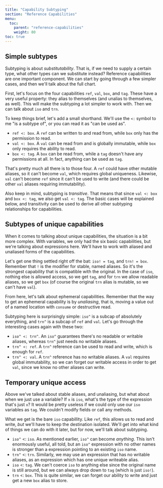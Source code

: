 ```yaml
---
title: "Capability Subtyping"
section: "Reference Capabilities"
menu:
  toc:
    parent: "reference-capabilities"
    weight: 80
toc: true
---
```


## Simple subtypes

Subtyping is about _substitutability_. That is, if we need to supply a certain type, what other types can we substitute instead? Reference capabilities are one important component. We can start by going through a few simpler cases, and then we'll talk about the full chart.

First, let's focus on the four capabilities `ref`, `val`, `box`, and `tag`. These have a very useful property: they alias to themselves (and unalias to themselves, as well). This will make the subtyping a lot simpler to work with. Then we can talk about `iso` and `trn`.

To keep things brief, let's add a small shorthand. We'll use the `<:` symbol to me "is a subtype of", or you can read it as "can be used as".

* `ref <: box`. A `ref` can be written to and read from, while `box` only has the permission to read.
* `val <: box`. A `val` can be read from and is globally immutable, while `box` only requires the ability to read.
* `box <: tag`. A `box` can be read from, while a `tag` doesn't have any permissions at all. In fact, anything can be used as `tag`.

That's pretty much all there is to those four. A `ref` could have other mutable aliases, so it can't become `val`, which requires global uniqueness. Likewise,
`val` can't become `ref` since it can't be used to write (and there could be other `val` aliases requiring immutability).

Also keep in mind, subtyping is _transitive_. That means that since `val <: box` and `box <: tag`, we also get `val <: tag`. The basic cases will be explained below, and transitivity can be used to derive all other subtyping relationships for capabilities.

## Subtypes of unique capabilities

When it comes to talking about unique capabilities, the situation is a bit more complex. With variables, we only had the six basic capabilities,
but we're talking about expressions here. We'll have to work with aliased and unaliased forms of the capabilities.

Let's get one thing settled right off the bat: `iso! = tag`, and `trn! = box`. Remember that `!` is the modifier for stable, named aliases. So it's the strongest capability that is compatible with the original. In the case of `iso`, nothing else is allowed access, so we get `tag`, and for `trn` we allow readable aliases,
so we get `box` (of course the original `trn` alias is mutable, so we can't have `val`).

From here, let's talk about ephemeral capabilities. Remember that the way to get an ephemeral capability is by _unaliasing_, that is, moving a value out of a
named location with `consume` or destructive read.

Subtyping here is surprisingly simple: `iso^` is a subcap of absolutely everything, and `trn^` is a subcap of `ref` and `val`. Let's go through the interesting cases again with these two:

* `iso^ <: trn^`. An `iso^` guarantees there's no readable or writable aliases, whereas `trn^` just needs no writable aliases.
* `trn^ <: ref`. A `trn^` reference can be used to read and write, which is enough for `ref`.
* `trn^ <: val`. A `trn^` reference has no writable aliases. A `val` requires global immutability, so we can forget our writable access in order to get `val`, since we know no other aliases can write.

## Temporary unique access

Above we've talked about stable aliases, and unaliasing, but what about when we just use a variable?
If `x` is `iso`, what's the type of the expression that's just `x`? It would be pretty useless if we could only use our `iso` variables as `tag`. We couldn't modify fields or call any methods.

What we get is the bare `iso` capabillity. Like `ref`, this allows us to read and write, *but* we'll have to keep the destination isolated. We'll get into what
kind of things we can do with it later, but for now, we'll talk about subtyping.

* `iso^` <: `iso`. As mentioned earlier, `iso^` can become *anything*. This isn't enormously useful, all told, but an `iso^` expression with no other names
is stronger than a expression pointing to an existing `iso` name.
* `trn^` <: `trn`. Similarly, we may use an expression that has no writable aliases, as an expression which has one unique writeable alias.
* `iso` <: `tag`. We can't coerce `iso` to anything else since the original name is still around, but we can always drop down to `tag` (which is just `iso!`).
* `trn` <: `box`. This is quite similar, we can forget our ability to write and just get a new `box` alias to store.
